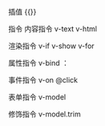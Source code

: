 插值 {{}}

指令
内容指令
v-text
v-html

渲染指令
v-if
v-show
v-for

属性指令
v-bind
：

事件指令
v-on
@click

表单指令
v-model

修饰指令
v-model.trim
